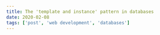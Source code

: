 ```yaml
---
title: The 'template and instance' pattern in databases
date: 2020-02-08
tags: ['post', 'web development', 'databases']
---
```


